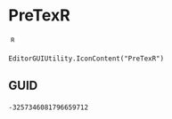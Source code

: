 # PreTexR
![](/img/PreTexR.png)

``` CSharp
EditorGUIUtility.IconContent("PreTexR")
```
## GUID
```
-3257346081796659712
```
